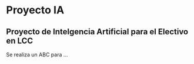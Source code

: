 # Proyecto IA

## Proyecto de Intelgencia Artificial para el Electivo en LCC 

Se realiza un ABC para ...
